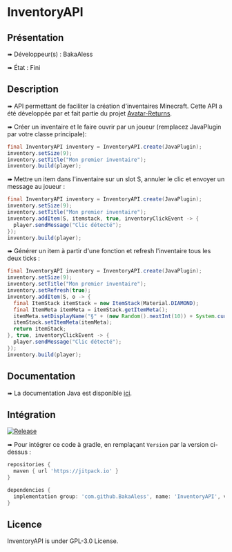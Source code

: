 # InventoryAPI

## Présentation

<p>➠  Développeur(s) : BakaAless</p>
<p>➠  État : Fini</p>


## Description

➠  API permettant de faciliter la création d'inventaires Minecraft.
Cette API a été développée par et fait partie du projet [Avatar-Returns](https://avatar-returns.fr).

➠  Créer un inventaire et le faire ouvrir par un joueur (remplacez JavaPlugin par votre classe principale):
```java
final InventoryAPI inventory = InventoryAPI.create(JavaPlugin);
inventory.setSize(9);
inventory.setTitle("Mon premier inventaire");
inventory.build(player);
```

➠  Mettre un item dans l'inventaire sur un slot S, annuler le clic et envoyer un message au joueur :
```java
final InventoryAPI inventory = InventoryAPI.create(JavaPlugin);
inventory.setSize(9);
inventory.setTitle("Mon premier inventaire");
inventory.addItem(S, itemstack, true, inventoryClickEvent -> {
  player.sendMessage("Clic détecté");
});
inventory.build(player);
```

➠  Générer un item à partir d'une fonction et refresh l'inventaire tous les deux ticks :
```java
final InventoryAPI inventory = InventoryAPI.create(JavaPlugin);
inventory.setSize(9);
inventory.setTitle("Mon premier inventaire");
inventory.setRefresh(true);
inventory.addItem(S, o -> {
  final ItemStack itemStack = new ItemStack(Material.DIAMOND);
  final ItemMeta itemMeta = itemStack.getItemMeta();
  itemMeta.setDisplayName("§" + (new Random().nextInt(10)) + System.currentTimeMillis());
  itemStack.setItemMeta(itemMeta);
  return itemStack;
}, true, inventoryClickEvent -> {
  player.sendMessage("Clic détecté");
});
inventory.build(player);
```

## Documentation

➠ La documentation Java est disponible [ici](https://javadoc.jitpack.io/com/github/BakaAless/InventoryAPI/latest/javadoc/).

## Intégration

[![Release](https://jitpack.io/v/BakaAless/InventoryAPI.svg)](https://jitpack.io/#BakaAless/InventoryAPI)

➠  Pour intégrer ce code à gradle, en remplaçant `Version` par la version ci-dessus :
```gradle
repositories {
  maven { url 'https://jitpack.io' }
}

dependencies {
  implementation group: 'com.github.BakaAless', name: 'InventoryAPI', version: 'VERSION'
}
```

## Licence

InventoryAPI is under GPL-3.0 License.

